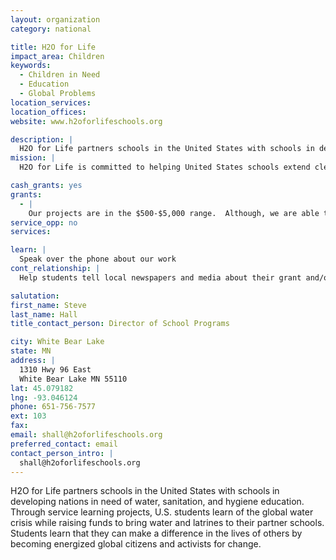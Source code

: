 ```yaml
---
layout: organization
category: national

title: H2O for Life
impact_area: Children
keywords: 
  - Children in Need
  - Education
  - Global Problems
location_services: 
location_offices: 
website: www.h2oforlifeschools.org

description: |
  H2O for Life partners schools in the United States with schools in developing nations in need of water, sanitation, and hygiene education.  Through service learning projects, U.S. students learn of the global water crisis while raising funds to bring water and latrines to their partner schools.  Students learn that they can make a difference in the lives of others by becoming energized global citizens and activists for change.
mission: |
  H2O for Life is committed to helping United States schools extend clean drinking water and sanitation to schools overseas. Through service learning projects, U.S. schools raise 50% of the funds needed for WAter, Sanitation and Hygiene education (WASH) projects. Non-governmental organizations raise the other 50% and implement WASH projects in the developing world.

cash_grants: yes
grants: 
  - |
    Our projects are in the $500-$5,000 range.  Although, we are able to break projects down and split them between several U.S. groups which gives us the flexibility to accomodate any groups fundraising goals.
service_opp: no
services: 

learn: |
  Speak over the phone about our work
cont_relationship: |
  Help students tell local newspapers and media about their grant and/or project with us

salutation: 
first_name: Steve
last_name: Hall
title_contact_person: Director of School Programs

city: White Bear Lake
state: MN
address: |
  1310 Hwy 96 East  
  White Bear Lake MN 55110
lat: 45.079182
lng: -93.046124
phone: 651-756-7577
ext: 103
fax: 
email: shall@h2oforlifeschools.org
preferred_contact: email
contact_person_intro: |
  shall@h2oforlifeschools.org
---
```

H2O for Life partners schools in the United States with schools in developing nations in need of water, sanitation, and hygiene education.  Through service learning projects, U.S. students learn of the global water crisis while raising funds to bring water and latrines to their partner schools.  Students learn that they can make a difference in the lives of others by becoming energized global citizens and activists for change.